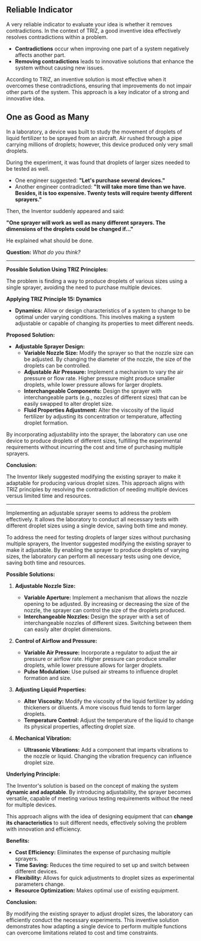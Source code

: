 ## Reliable Indicator

A very reliable indicator to evaluate your idea is whether it removes contradictions. In the context of TRIZ, a good inventive idea effectively resolves contradictions within a problem.

- **Contradictions** occur when improving one part of a system negatively affects another part.
- **Removing contradictions** leads to innovative solutions that enhance the system without causing new issues.

According to TRIZ, an inventive solution is most effective when it overcomes these contradictions, ensuring that improvements do not impair other parts of the system. This approach is a key indicator of a strong and innovative idea.

## One as Good as Many

In a laboratory, a device was built to study the movement of droplets of liquid fertilizer to be sprayed from an aircraft. Air rushed through a pipe carrying millions of droplets; however, this device produced only very small droplets.

During the experiment, it was found that droplets of larger sizes needed to be tested as well.

- One engineer suggested: **"Let's purchase several devices."**
- Another engineer contradicted: **"It will take more time than we have. Besides, it is too expensive. Twenty tests will require twenty different sprayers."**

Then, the Inventor suddenly appeared and said:

**"One sprayer will work as well as many different sprayers. The dimensions of the droplets could be changed if..."**

He explained what should be done.

**Question:** *What do you think?*

---

**Possible Solution Using TRIZ Principles:**

The problem is finding a way to produce droplets of various sizes using a single sprayer, avoiding the need to purchase multiple devices.

**Applying TRIZ Principle 15: Dynamics**

- **Dynamics:** Allow or design characteristics of a system to change to be optimal under varying conditions. This involves making a system adjustable or capable of changing its properties to meet different needs.

**Proposed Solution:**

- **Adjustable Sprayer Design:**
  - **Variable Nozzle Size:** Modify the sprayer so that the nozzle size can be adjusted. By changing the diameter of the nozzle, the size of the droplets can be controlled.
  - **Adjustable Air Pressure:** Implement a mechanism to vary the air pressure or flow rate. Higher pressure might produce smaller droplets, while lower pressure allows for larger droplets.
  - **Interchangeable Components:** Design the sprayer with interchangeable parts (e.g., nozzles of different sizes) that can be easily swapped to alter droplet size.
  - **Fluid Properties Adjustment:** Alter the viscosity of the liquid fertilizer by adjusting its concentration or temperature, affecting droplet formation.

By incorporating adjustability into the sprayer, the laboratory can use one device to produce droplets of different sizes, fulfilling the experimental requirements without incurring the cost and time of purchasing multiple sprayers.

**Conclusion:**

The Inventor likely suggested modifying the existing sprayer to make it adaptable for producing various droplet sizes. This approach aligns with TRIZ principles by resolving the contradiction of needing multiple devices versus limited time and resources.

---

Implementing an adjustable sprayer seems to address the problem effectively. It allows the laboratory to conduct all necessary tests with different droplet sizes using a single device, saving both time and money.

To address the need for testing droplets of larger sizes without purchasing multiple sprayers, the Inventor suggested modifying the existing sprayer to make it adjustable. By enabling the sprayer to produce droplets of varying sizes, the laboratory can perform all necessary tests using one device, saving both time and resources.

**Possible Solutions:**

1. **Adjustable Nozzle Size:**
   - **Variable Aperture:** Implement a mechanism that allows the nozzle opening to be adjusted. By increasing or decreasing the size of the nozzle, the sprayer can control the size of the droplets produced.
   - **Interchangeable Nozzles:** Design the sprayer with a set of interchangeable nozzles of different sizes. Switching between them can easily alter droplet dimensions.

2. **Control of Airflow and Pressure:**
   - **Variable Air Pressure:** Incorporate a regulator to adjust the air pressure or airflow rate. Higher pressure can produce smaller droplets, while lower pressure allows for larger droplets.
   - **Pulse Modulation:** Use pulsed air streams to influence droplet formation and size.

3. **Adjusting Liquid Properties:**
   - **Alter Viscosity:** Modify the viscosity of the liquid fertilizer by adding thickeners or diluents. A more viscous fluid tends to form larger droplets.
   - **Temperature Control:** Adjust the temperature of the liquid to change its physical properties, affecting droplet size.

4. **Mechanical Vibration:**
   - **Ultrasonic Vibrations:** Add a component that imparts vibrations to the nozzle or liquid. Changing the vibration frequency can influence droplet size.

**Underlying Principle:**

The Inventor's solution is based on the concept of making the system **dynamic and adaptable**. By introducing adjustability, the sprayer becomes versatile, capable of meeting various testing requirements without the need for multiple devices.

This approach aligns with the idea of designing equipment that can **change its characteristics** to suit different needs, effectively solving the problem with innovation and efficiency.

**Benefits:**

- **Cost Efficiency:** Eliminates the expense of purchasing multiple sprayers.
- **Time Saving:** Reduces the time required to set up and switch between different devices.
- **Flexibility:** Allows for quick adjustments to droplet sizes as experimental parameters change.
- **Resource Optimization:** Makes optimal use of existing equipment.

**Conclusion:**

By modifying the existing sprayer to adjust droplet sizes, the laboratory can efficiently conduct the necessary experiments. This inventive solution demonstrates how adapting a single device to perform multiple functions can overcome limitations related to cost and time constraints.
